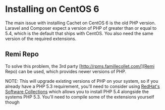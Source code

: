 # Installing on CentOS 6

The main issue with installing Cachet on CentOS 6 is the old PHP version. Laravel and Composer expect a version of PHP of greater than or equal to 5.4, which is the default that ships with CentOS. You also need the same version of the required extensions.

## Remi Repo

To solve this problem, the 3rd party [http://rpms.famillecollet.com/](Remi Repo) can be used, which provides newer versions of PHP.

NOTE: This will upgrade existing versions of PHP on your system, so if you already have a PHP 5.3 requirement, you'll need to consider using [RedHat's Software Collections](https://access.redhat.com/documentation/en-US/Red_Hat_Developer_Toolset/1/html-single/Software_Collections_Guide/) which allows you to install PHP 5.4 alongside the systems PHP 5.3. You'll need to compile some of the extensions yourself though



